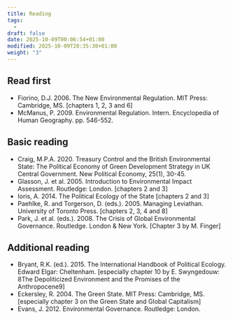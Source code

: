```yaml
---
title: Reading
tags:
  - 
draft: false
date: 2025-10-09T00:06:54+01:00
modified: 2025-10-09T20:35:30+01:00
weight: "3"
---
```

## Read first
- Fiorino, D.J. 2006. The New Environmental Regulation. MIT Press: Cambridge, MS. [chapters 1, 2, 3 and 6] 
- McManus, P. 2009. Environmental Regulation. Intern. Encyclopedia of Human Geography. pp. 546-552.
## Basic reading
- Craig, M.P.A. 2020. Treasury Control and the British Environmental State: The Political Economy of Green  Development Strategy in UK Central Government. New Political Economy, 25(1), 30-45.
- Glasson, J. et al. 2005. Introduction to Environmental Impact Assessment. Routledge: London. [chapters 2  and 3]
- Ioris, A. 2014. The Political Ecology of the State [chapters 2 and 3]
- Paehlke, R. and Torgerson, D. (eds.). 2005. Managing Leviathan. University of Toronto Press. [chapters 2,  3, 4 and 8]
- Park, J. et al. (eds.). 2008. The Crisis of Global Environmental Governance. Routledge. London & New York.  [Chapter 3 by M. Finger]
## Additional reading
- Bryant, R.K. (ed.). 2015. The International Handbook of Political Ecology. Edward Elgar: Cheltenham.  [especially chapter 10 by E. Swyngedouw: 8The Depoliticized Environment and the Promises of the  Anthropocene9] 
- Eckersley, R. 2004. The Green State. MIT Press: Cambridge, MS. [especially chapter 3 on the Green State  and Global Capitalism]
- Evans, J. 2012. Environmental Governance. Routledge: London.